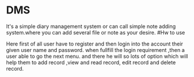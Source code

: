 # DMS
It's a simple diary management system or can call simple note adding system.where you can add several file or note  as your desire.
#Hw to use

Here first of all user have to register and then login into the account their given user name and password.
when  fullfill the login requirement ,then a user able to go the next menu.
and there he will so lots of option which will help them to add record ,view and read record, edit record and delete record.
